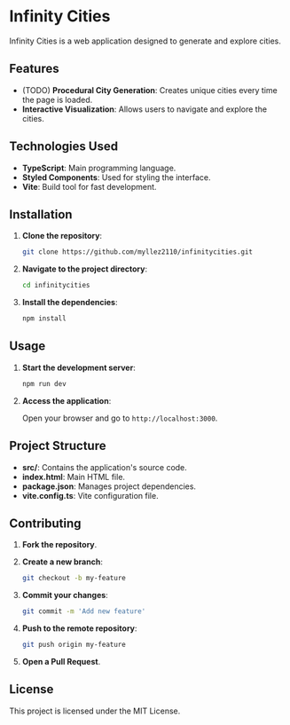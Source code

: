 # Infinity Cities

Infinity Cities is a web application designed to generate and explore cities.

## Features

- (TODO)        **Procedural City Generation**: Creates unique cities every time the page is loaded.
- **Interactive Visualization**: Allows users to navigate and explore the cities.

## Technologies Used

- **TypeScript**: Main programming language.
- **Styled Components**: Used for styling the interface.
- **Vite**: Build tool for fast development.

## Installation

1. **Clone the repository**:

   ```bash
   git clone https://github.com/myllez2110/infinitycities.git
   ```

2. **Navigate to the project directory**:

   ```bash
   cd infinitycities
   ```

3. **Install the dependencies**:

   ```bash
   npm install
   ```

## Usage

1. **Start the development server**:

   ```bash
   npm run dev
   ```

2. **Access the application**:

   Open your browser and go to `http://localhost:3000`.

## Project Structure

- **src/**: Contains the application's source code.
- **index.html**: Main HTML file.
- **package.json**: Manages project dependencies.
- **vite.config.ts**: Vite configuration file.

## Contributing

1. **Fork the repository**.
2. **Create a new branch**:

   ```bash
   git checkout -b my-feature
   ```

3. **Commit your changes**:

   ```bash
   git commit -m 'Add new feature'
   ```

4. **Push to the remote repository**:

   ```bash
   git push origin my-feature
   ```

5. **Open a Pull Request**.

## License

This project is licensed under the MIT License.
